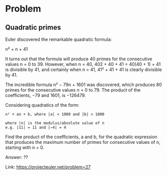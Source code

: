 Problem
===

Quadratic primes
---

Euler discovered the remarkable quadratic formula:

n² + n + 41

It turns out that the formula will produce 40 primes for the consecutive values n = 0 to 39. However, when n = 40, 402 + 40 + 41 = 40(40 + 1) + 41 is divisible by 41, and certainly when n = 41, 41² + 41 + 41 is clearly divisible by 41.

The incredible formula  n² − 79n + 1601 was discovered, which produces 80 primes for the consecutive values n = 0 to 79. The product of the coefficients, −79 and 1601, is −126479.

Considering quadratics of the form:

    n² + an + b, where |a| < 1000 and |b| < 1000

    where |n| is the modulus/absolute value of n
    e.g. |11| = 11 and |−4| = 4

Find the product of the coefficients, a and b, for the quadratic expression that produces the maximum number of primes for consecutive values of n, starting with n = 0.


Answer: ??

Link: https://projecteuler.net/problem=27